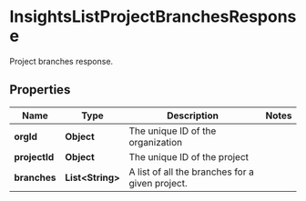 

# InsightsListProjectBranchesResponse

Project branches response.

## Properties

| Name | Type | Description | Notes |
|------------ | ------------- | ------------- | -------------|
|**orgId** | **Object** | The unique ID of the organization |  |
|**projectId** | **Object** | The unique ID of the project |  |
|**branches** | **List&lt;String&gt;** | A list of all the branches for a given project. |  |



